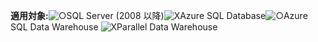 <Token>**適用対象:**![○](media/yes.png)SQL Server (2008 以降)![X](media/no.png)Azure SQL Database![○](media/yes.png)Azure SQL Data Warehouse ![X](media/no.png)Parallel Data Warehouse </Token>

